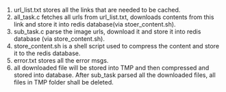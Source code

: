 1. url_list.txt stores all the links that are needed to be cached.
2. all_task.c fetches all urls from url_list.txt, downloads contents from this link and store it into redis database(via stoer_content.sh).
3. sub_task.c parse the image urls, download it and store it into redis database (via store_content.sh).
4. store_content.sh is a shell script used to compress the content and store it to the redis database.
5. error.txt stores all the error msgs.
6. all downloaded file will be stored into TMP and then compressed and stored into database. After sub_task parsed all the downloaded files, all files in TMP folder shall be deleted.

